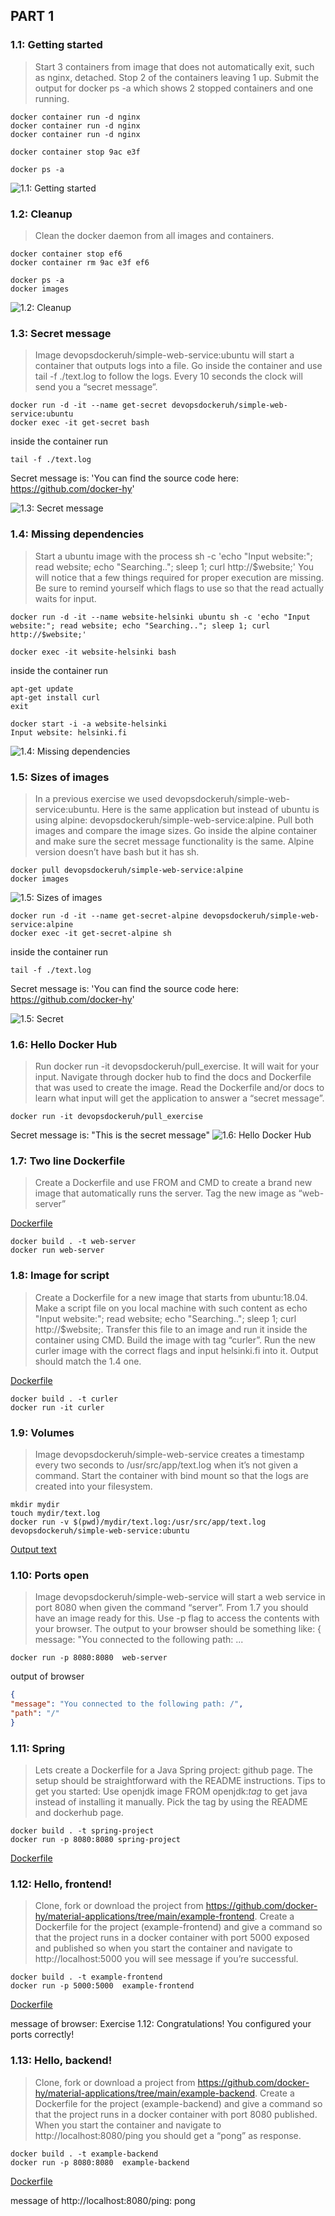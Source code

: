 ## PART 1

### 1.1: Getting started

> Start 3 containers from image that does not automatically exit, such as nginx, detached. Stop 2 of the containers leaving 1 up. Submit the output for docker ps -a which shows 2 stopped containers and one running.

```
docker container run -d nginx 
docker container run -d nginx
docker container run -d nginx

docker container stop 9ac e3f

docker ps -a
```
![1.1: Getting started](../assets/exercise-1-1.png)

### 1.2: Cleanup

> Clean the docker daemon from all images and containers.

```
docker container stop ef6
docker container rm 9ac e3f ef6

docker ps -a
docker images
```
![1.2: Cleanup](../assets/exercise-1-2.png)

### 1.3: Secret message

> Image devopsdockeruh/simple-web-service:ubuntu will start a container that outputs logs into a file. Go inside the container and use tail -f ./text.log to follow the logs. Every 10 seconds the clock will send you a “secret message”.

```
docker run -d -it --name get-secret devopsdockeruh/simple-web-service:ubuntu
docker exec -it get-secret bash 
```
inside the container run
```
tail -f ./text.log
```
Secret message is: 'You can find the source code here: https://github.com/docker-hy'

![1.3: Secret message](../assets/exercise-1-3.png)

### 1.4: Missing dependencies

>Start a ubuntu image with the process sh -c 'echo "Input website:"; read website; echo "Searching.."; sleep 1; curl http://$website;' You will notice that a few things required for proper execution are missing. Be sure to remind yourself which flags to use so that the read actually waits for input.

```
docker run -d -it --name website-helsinki ubuntu sh -c 'echo "Input website:"; read website; echo "Searching.."; sleep 1; curl http://$website;'

docker exec -it website-helsinki bash
```
inside the container run
```
apt-get update
apt-get install curl
exit
```

```
docker start -i -a website-helsinki
Input website: helsinki.fi
```

![1.4: Missing dependencies](../assets/exercise-1-4.png)

### 1.5: Sizes of images

>In a previous exercise we used devopsdockeruh/simple-web-service:ubuntu. Here is the same application but instead of ubuntu is using alpine: devopsdockeruh/simple-web-service:alpine. Pull both images and compare the image sizes. Go inside the alpine container and make sure the secret message functionality is the same. Alpine version doesn’t have bash but it has sh.

```
docker pull devopsdockeruh/simple-web-service:alpine
docker images 
```
![1.5: Sizes of images](../assets/exercise-1-5.png)

```
docker run -d -it --name get-secret-alpine devopsdockeruh/simple-web-service:alpine
docker exec -it get-secret-alpine sh 
```
inside the container run
```
tail -f ./text.log
```
Secret message is: 'You can find the source code here: https://github.com/docker-hy'

![1.5: Secret](../assets/exercise-1-5-2.png)

### 1.6: Hello Docker Hub

>Run docker run -it devopsdockeruh/pull_exercise. It will wait for your input. Navigate through docker hub to find the docs and Dockerfile that was used to create the image. Read the Dockerfile and/or docs to learn what input will get the application to answer a “secret message”.

```
docker run -it devopsdockeruh/pull_exercise
```
Secret message is: "This is the secret message"
![1.6: Hello Docker Hub](../assets/exercise-1-6.png)

### 1.7: Two line Dockerfile
> Create a Dockerfile and use FROM and CMD to create a brand new image that automatically runs the server. Tag the new image as “web-server”

[Dockerfile](./exercise-1-7/Dockerfile)

```
docker build . -t web-server
docker run web-server
```
### 1.8: Image for script
> Create a Dockerfile for a new image that starts from ubuntu:18.04. Make a script file on you local machine with such content as echo "Input website:"; read website; echo "Searching.."; sleep 1; curl http://$website;. Transfer this file to an image and run it inside the container using CMD. Build the image with tag “curler”. Run the new curler image with the correct flags and input helsinki.fi into it. Output should match the 1.4 one.

[Dockerfile](./exercise-1-8/Dockerfile)

```
docker build . -t curler
docker run -it curler   
```

### 1.9: Volumes
> Image devopsdockeruh/simple-web-service creates a timestamp every two seconds to /usr/src/app/text.log when it’s not given a command. Start the container with bind mount so that the logs are created into your filesystem.

```
mkdir mydir
touch mydir/text.log
docker run -v $(pwd)/mydir/text.log:/usr/src/app/text.log devopsdockeruh/simple-web-service:ubuntu
```
[Output text](./mydir/text.log)


### 1.10: Ports open
> Image devopsdockeruh/simple-web-service will start a web service in port 8080 when given the command “server”. From 1.7 you should have an image ready for this. Use -p flag to access the contents with your browser. The output to your browser should be something like: { message: "You connected to the following path: ...

```
docker run -p 8080:8080  web-server
```
output of browser
```json
{
"message": "You connected to the following path: /",
"path": "/"
}
```

### 1.11: Spring
> Lets create a Dockerfile for a Java Spring project: github page. The setup should be straightforward with the README instructions. Tips to get you started: Use openjdk image FROM openjdk:_tag_ to get java instead of installing it manually. Pick the tag by using the README and dockerhub page.

```
docker build . -t spring-project
docker run -p 8080:8080 spring-project
```
[Dockerfile](./exercise-1-11/Dockerfile)

### 1.12: Hello, frontend!
> Clone, fork or download the project from https://github.com/docker-hy/material-applications/tree/main/example-frontend. Create a Dockerfile for the project (example-frontend) and give a command so that the project runs in a docker container with port 5000 exposed and published so when you start the container and navigate to http://localhost:5000 you will see message if you’re successful.

```
docker build . -t example-frontend
docker run -p 5000:5000  example-frontend
```
[Dockerfile](./exercise-1-12/Dockerfile)

message of browser:
Exercise 1.12: Congratulations! You configured your ports correctly!

### 1.13: Hello, backend!
> Clone, fork or download a project from https://github.com/docker-hy/material-applications/tree/main/example-backend. Create a Dockerfile for the project (example-backend) and give a command so that the project runs in a docker container with port 8080 published. When you start the container and navigate to http://localhost:8080/ping you should get a “pong” as response.

```
docker build . -t example-backend
docker run -p 8080:8080  example-backend
```
[Dockerfile](./exercise-1-13/Dockerfile)

message of http://localhost:8080/ping: pong

